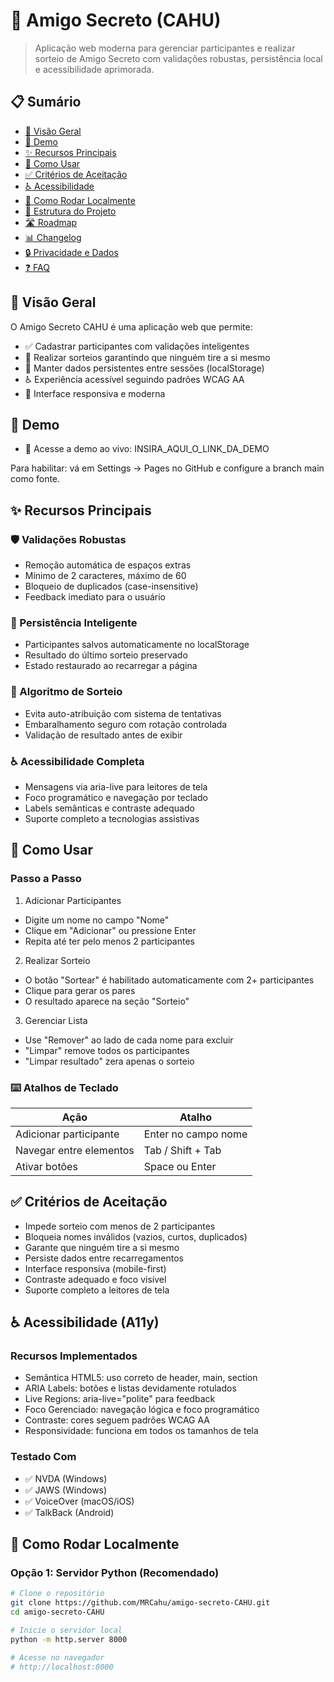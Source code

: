 # 🎁 Amigo Secreto (CAHU)

> Aplicação web moderna para gerenciar participantes e realizar sorteio de Amigo Secreto com validações robustas, persistência local e acessibilidade aprimorada.

## 📋 Sumário

- [🎯 Visão Geral](#-visão-geral)
- [🚀 Demo](#-demo)
- [✨ Recursos Principais](#-recursos-principais)
- [📖 Como Usar](#-como-usar)
- [✅ Critérios de Aceitação](#-critérios-de-aceitação)
- [♿ Acessibilidade](#-acessibilidade-a11y)
- [🔧 Como Rodar Localmente](#-como-rodar-localmente)
- [📁 Estrutura do Projeto](#-estrutura-do-projeto)
- [🛣️ Roadmap](#️-roadmap)
- [📊 Changelog](#-changelog)
- [🔒 Privacidade e Dados](#-privacidade-e-dados)
- [❓ FAQ](#-perguntas-frequentes-faq)

## 🎯 Visão Geral

O Amigo Secreto CAHU é uma aplicação web que permite:

- ✅ Cadastrar participantes com validações inteligentes  
- 🎲 Realizar sorteios garantindo que ninguém tire a si mesmo  
- 💾 Manter dados persistentes entre sessões (localStorage)  
- ♿ Experiência acessível seguindo padrões WCAG AA  
- 📱 Interface responsiva e moderna

## 🚀 Demo

- 🔗 Acesse a demo ao vivo: INSIRA_AQUI_O_LINK_DA_DEMO

Para habilitar: vá em Settings → Pages no GitHub e configure a branch main como fonte.

## ✨ Recursos Principais

### 🛡️ Validações Robustas
- Remoção automática de espaços extras  
- Mínimo de 2 caracteres, máximo de 60  
- Bloqueio de duplicados (case-insensitive)  
- Feedback imediato para o usuário

### 💾 Persistência Inteligente
- Participantes salvos automaticamente no localStorage  
- Resultado do último sorteio preservado  
- Estado restaurado ao recarregar a página

### 🎲 Algoritmo de Sorteio
- Evita auto-atribuição com sistema de tentativas  
- Embaralhamento seguro com rotação controlada  
- Validação de resultado antes de exibir

### ♿ Acessibilidade Completa
- Mensagens via aria-live para leitores de tela  
- Foco programático e navegação por teclado  
- Labels semânticas e contraste adequado  
- Suporte completo a tecnologias assistivas

## 📖 Como Usar

### Passo a Passo

1) Adicionar Participantes  
- Digite um nome no campo "Nome"  
- Clique em "Adicionar" ou pressione Enter  
- Repita até ter pelo menos 2 participantes

2) Realizar Sorteio  
- O botão "Sortear" é habilitado automaticamente com 2+ participantes  
- Clique para gerar os pares  
- O resultado aparece na seção "Sorteio"

3) Gerenciar Lista  
- Use "Remover" ao lado de cada nome para excluir  
- "Limpar" remove todos os participantes  
- "Limpar resultado" zera apenas o sorteio

### ⌨️ Atalhos de Teclado

| Ação                     | Atalho                     |
|--------------------------|----------------------------|
| Adicionar participante   | Enter no campo nome        |
| Navegar entre elementos  | Tab / Shift + Tab          |
| Ativar botões            | Space ou Enter             |

## ✅ Critérios de Aceitação

- Impede sorteio com menos de 2 participantes  
- Bloqueia nomes inválidos (vazios, curtos, duplicados)  
- Garante que ninguém tire a si mesmo  
- Persiste dados entre recarregamentos  
- Interface responsiva (mobile-first)  
- Contraste adequado e foco visível  
- Suporte completo a leitores de tela

## ♿ Acessibilidade (A11y)

### Recursos Implementados
- Semântica HTML5: uso correto de header, main, section  
- ARIA Labels: botões e listas devidamente rotulados  
- Live Regions: aria-live="polite" para feedback  
- Foco Gerenciado: navegação lógica e foco programático  
- Contraste: cores seguem padrões WCAG AA  
- Responsividade: funciona em todos os tamanhos de tela

### Testado Com
- ✅ NVDA (Windows)  
- ✅ JAWS (Windows)  
- ✅ VoiceOver (macOS/iOS)  
- ✅ TalkBack (Android)

## 🔧 Como Rodar Localmente

### Opção 1: Servidor Python (Recomendado)

```bash
# Clone o repositório
git clone https://github.com/MRCahu/amigo-secreto-CAHU.git
cd amigo-secreto-CAHU

# Inicie o servidor local
python -m http.server 8000

# Acesse no navegador
# http://localhost:8000
